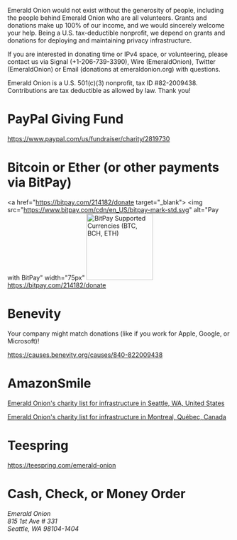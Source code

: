 <p>Emerald Onion would not exist without the generosity of people, including the people behind Emerald Onion who are all volunteers. Grants and donations make up 100% of our income, and we would sincerely welcome your help. Being a U.S. tax-deductible nonprofit, we depend on grants and donations for deploying and maintaining privacy infrastructure.</p>

<p>If you are interested in donating time or IPv4 space, or volunteering, please contact us via Signal (+1-206-739-3390), Wire (EmeraldOnion), Twitter (EmeraldOnion) or Email (donations at emeraldonion.org) with questions.</p>

<p>Emerald Onion is a U.S. 501(c)(3) nonprofit, tax ID #82-2009438. Contributions are tax deductible as allowed by law. Thank you!</p>

# PayPal Giving Fund

<a href="https://www.paypal.com/us/fundraiser/charity/2819730" target="_blank">https://www.paypal.com/us/fundraiser/charity/2819730</a>

# Bitcoin or Ether (or other payments via BitPay)

<a href="https://bitpay.com/214182/donate target="_blank">
<img src="https://www.bitpay.com/cdn/en_US/bitpay-mark-std.svg" alt="Pay with BitPay" width="75px" 
<img src="https://www.bitpay.com/cdn/en_US/currency-mark-std.svg" alt="BitPay Supported Currencies (BTC, BCH, ETH)" width="150px" />
https://bitpay.com/214182/donate
</a>

# Benevity

Your company might match donations (like if you work for Apple, Google, or Microsoft)!

<a href="https://causes.benevity.org/causes/840-822009438" target="_blank">https://causes.benevity.org/causes/840-822009438</a>

# AmazonSmile

<a href="https://smile.amazon.com/hz/charitylist/ls/HK9UAWTA5YLR/ref=smi_ext_lnk_lcl_cl" target="_blank">Emerald Onion's charity list for infrastructure in Seattle, WA, United States</a>

<a href="https://smile.amazon.com/hz/charitylist/ls/1PITW87JXW5AG/ref=smi_ext_lnk_lcl_cl" target="_blank">Emerald Onion's charity list for infrastructure in Montreal, Québec, Canada</a>

# Teespring

<a href="https://teespring.com/emerald-onion" target="_blank">https://teespring.com/emerald-onion</a>

# Cash, Check, or Money Order

<address>Emerald Onion
<br />815 1st Ave # 331
<br />Seattle, WA 98104-1404</address>
<br />
<br />
